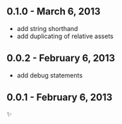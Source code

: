 
0.1.0 - March 6, 2013
---------------------
* add string shorthand
* add duplicating of relative assets

0.0.2 - February 6, 2013
------------------------
* add debug statements

0.0.1 - February 6, 2013
------------------------
:sparkles: